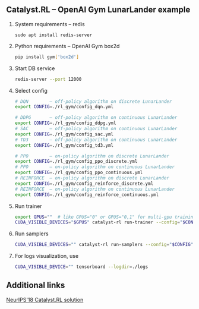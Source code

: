 ## Catalyst.RL – OpenAI Gym LunarLander example

1. System requirements – redis

    `sudo apt install redis-server`

2. Python requirements – OpenAI Gym box2d

    ```bash
    pip install gym['box2d']
    ```

3. Start DB service

    ```bash
    redis-server --port 12000
    ```
    
4. Select config

    ```bash
    # DQN        – off-policy algorithm on discrete LunarLander
    export CONFIG=./rl_gym/config_dqn.yml

    # DDPG       – off-policy algorithm on continuous LunarLander
    export CONFIG=./rl_gym/config_ddpg.yml
    # SAC        – off-policy algorithm on continuous LunarLander
    export CONFIG=./rl_gym/config_sac.yml
    # TD3        – off-policy algorithm on continuous LunarLander
    export CONFIG=./rl_gym/config_td3.yml

    # PPO        – on-policy algorithm on discrete LunarLander
    export CONFIG=./rl_gym/config_ppo_discrete.yml
    # PPO        – on-policy algorithm on continuous LunarLander
    export CONFIG=./rl_gym/config_ppo_continuous.yml
    # REINFORCE  – on-policy algorithm on discrete LunarLander
    export CONFIG=./rl_gym/config_reinforce_discrete.yml
    # REINFORCE  – on-policy algorithm on continuous LunarLander
    export CONFIG=./rl_gym/config_reinforce_continuous.yml
    ```

3. Run trainer

    ```bash
    export GPUS=""  # like GPUS="0" or GPUS="0,1" for multi-gpu training
    CUDA_VISIBLE_DEVICES="$GPUS" catalyst-rl run-trainer --config="$CONFIG"
    ```

4. Run samplers

    ```bash
    CUDA_VISIBLE_DEVICES="" catalyst-rl run-samplers --config="$CONFIG"
    ```

5. For logs visualization, use

    ```bash
    CUDA_VISIBLE_DEVICE="" tensorboard --logdir=./logs
    ```

## Additional links

[NeurIPS'18 Catalyst.RL solution](https://github.com/Scitator/neurips-18-prosthetics-challenge)
